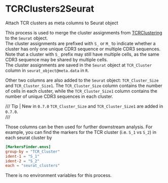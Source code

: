 # TCRClusters2Seurat

Attach TCR clusters as meta columns to Seurat object



This process is used to merge the cluster assignments from
[TCRClustering](./TCRClustering.md) to the `Seurat` object.<br />
The cluster assignments are prefixed with `S_` or `M_` to indicate whether
a cluster has only one unique CDR3 sequence or multiple CDR3 sequences.<br />
Note that a cluster with `S_` prefix may still have multiple cells,
as the same CDR3 sequence may be shared by multiple cells.<br />
The cluster assignments are saved in the `Seurat` object at `TCR_Cluster`
column in `seurat_object@meta.data` in `R`.<br />

Other two columns are also added to the `Seurat` object: `TCR_Cluster_Size`
and `TCR_Cluster_Size1`. The `TCR_Cluster_Size` column contains the number of
cells in each cluster, while the `TCR_Cluster_Size1` column contains the
number of unique CDR3 sequences in each cluster.<br />

/// Tip | New in `0.7.0`
`TCR_Cluster_Size` and `TCR_Cluster_Size1` are added in `0.7.0`.<br />
///

Those columns can be then used for further downstream analysis. For example,
you can find the markers for the TCR cluster (i.e. `S_1` vs `S_2`) in
each seurat cluster by

```toml
[MarkersFinder.envs]
group-by = "TCR_Cluster"
ident-1 = "S_1"
ident-2 = "S_2"
each = "seurat_clusters"
```

There is no environment variables for this process.<br />

